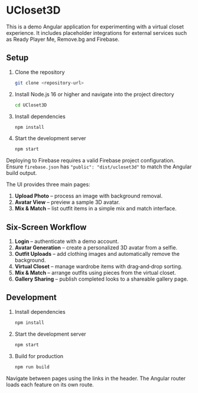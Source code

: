 # UCloset3D

This is a demo Angular application for experimenting with a virtual closet experience. It includes placeholder integrations for external services such as Ready Player Me, Remove.bg and Firebase.

## Setup

1. Clone the repository
   ```bash
   git clone <repository-url>
   ```
2. Install Node.js 16 or higher and navigate into the project directory
   ```bash
   cd UCloset3D
   ```
3. Install dependencies
   ```bash
   npm install
   ```
4. Start the development server
   ```bash
   npm start
   ```

Deploying to Firebase requires a valid Firebase project configuration. Ensure `firebase.json` has `"public": "dist/ucloset3d"` to match the Angular build output.

The UI provides three main pages:
1. **Upload Photo** – process an image with background removal.
2. **Avatar View** – preview a sample 3D avatar.
3. **Mix & Match** – list outfit items in a simple mix and match interface.

## Six-Screen Workflow

1. **Login** – authenticate with a demo account.
2. **Avatar Generation** – create a personalized 3D avatar from a selfie.
3. **Outfit Uploads** – add clothing images and automatically remove the background.
4. **Virtual Closet** – manage wardrobe items with drag‑and‑drop sorting.
5. **Mix & Match** – arrange outfits using pieces from the virtual closet.
6. **Gallery Sharing** – publish completed looks to a shareable gallery page.

## Development

1. Install dependencies
   ```bash
   npm install
   ```
2. Start the development server
   ```bash
   npm start
   ```
3. Build for production
   ```bash
   npm run build
   ```

Navigate between pages using the links in the header. The Angular router loads each feature on its own route.

